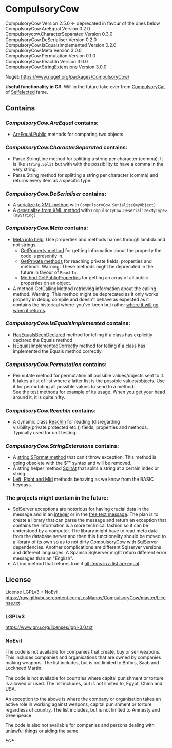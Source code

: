CompulsoryCow
=============

CompulsoryCow Version 2.5.0 <- deprecated in favour of the ones below  
CompulsoryCow.AreEqual Version 0.2.0  
Compulsorycow.CharacterSeparated Version 0.3.0  
CompulsoryCow.DeSerialiser Version 0.2.0  
CompulsoryCow.IsEqualsImplemented Version 0.2.0  
CompulsoryCow.Meta Version 3.0.0  
CompulsoryCow.Permutation Version 0.1.0  
CompulsoryCow.ReachIn Version 3.0.0  
CompulsoryCow.StringExtensions  Version 3.0.0

Nuget: https://www.nuget.org/packages/CompulsoryCow/

**Useful functionality in C#.**  Will in the future take over from [CompulsoryCat](http://code.google.com/p/compulsorycat/) of [Selfelected](http://www.selfelected.com) fame.

## Contains

### *CompulsoryCow.AreEqual* contains:
* [AreEqual.Public]($areequal) methods for comparing two objects.

### *CompulsoryCow.CharacterSeparated* contains:
* Parse.StringLine method for splitting a string per character (comma). It is like `string.Split` but with with the possibility to have a comma in the very string.
* Parse.String method for splitting a string per character (comma) and returns every item as a specific type.

### *CompulsoryCow.DeSerialiser* contains:  
* A [serialize to XML method](#serialize.toxml) with `CompulsoryCow.Serialize(myObject)`
* A [deserialize from XML method](#deseralize.fromxml) with `CompulsoryCow.Deserialize<MyType>(myString)`

### *CompulsoryCow.Meta* contains:  
* [Meta info help](#meta-info-help).  Use properties and methods names through lambda and not strings.  
  * [GetProperty method](#getproperty) for getting information about the property the code is presently in.  
  * [GetPrivate methods](#getprivate...) for reaching private fields, properties and methods. Warning: These methods might be deprecated in the future in favour of `ReachIn`.  
  * [Method GetPublicProperties](#GetPublicProperties) for getting an array of all public properties on an object.  
* A method GetCallingMethod retrieving information about the calling method. Warning: This method might be deprecated as it only works properly in debug compile and doesn't behave as expected as it contains the historical where-you've-been but rather [where it will go when it returns](https://stackoverflow.com/a/15368508/521554).

### *CompulsoryCow.IsEqualsImplemented* contains:
* [HasEqualsBeenDeclared]($hasequalsbeenimplemented) method for telling if a class has explicitly declared the Equals method
* [IsEqualsImplementedCorrectly]($isequalsimplementedcorrectly) method for telling if a class has implemented the Equals method correctly.

### *CompulsoryCow.Permutation* contains:
* Permutate method for permutation all possible values/objects sent to it.  
It takes a list of list where a latter list is the possible values/objects.  Use it for permutating all possible values to send to a method.  
See the test methods for example of its usage. When you get your head around it, it is quite nifty.

### *CompulsoryCow.ReachIn* contains:  
* A dynamic class [ReachIn](#reachin) for reading (disregarding visibility(private,protected etc.)) fields, properties and methods. Typically used for unit testing.

### *CompulsoryCow.StringExtensions* contains:
* A [string.SFormat method](#string.sformat-that-does-not-crash) that can't throw exception. This method is going obsolete with the $"" syntax and will be removed.
* A string helper method [SplitAt](#splitat) that splits a string at a certain index or string.
* [Left, Right and Mid](#left-right-and-mid) methods behaving as we know from the BASIC heydays.

### The projects might contain in the future:
* SqlServer exceptions are notorious for having crucial data in the message and in an [integer](http://stackoverflow.com/questions/6221951/sqlexception-catch-and-handling) or in the [free text message](http://stackoverflow.com/questions/6982647/smart-way-to-get-unique-index-name-from-sqlexception-message). The plan is to create a library that can parse the message and return an exception that contains the information is a more technical fashion so it can be understood by a computer. The library might have to read meta data from the database server and then this functionality should be moved to a library of its own so as to not dirty CompulsoryCow with SqlServer dependencies. Another complications are different Sqlserver versions and different languages. A Spanish Sqlserver might return different error messages than an "English".
* A Linq method that returns true if [all items in a list are equal](http://stackoverflow.com/questions/1628658/linq-check-whether-two-list-are-the-same).

## License

License LGPLv3 + NoEvil.  
https://raw.githubusercontent.com/LosManos/CompulsoryCow/master/License.txt

### LGPLv3

https://www.gnu.org/licenses/lgpl-3.0.txt

### NoEvil

The code is not available for companies that create, buy or sell weapons.
This includes companies and organisations that are owned by companies making weapons. 
The list includes, but is not limited to Bofors, Saab and Lockheed Martin.

The code is not available for countries where capital punishment or torture is allowed or used. 
The list includes, but is not limited to, Egypt, China and USA. 

An exception to the above is where the company or organisation takes an active role in working against weapons, capital punishment or torture regardless of country. 
The list includes, but is not limited to Amnesty and Greenpeace.

The code is also not available for companies and persons dealing with unlawful things or aiding the same.

*EOF*
